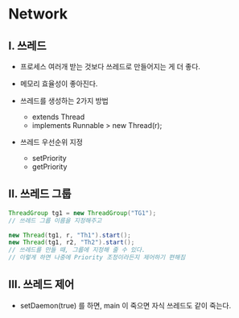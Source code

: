# Network

## I. 쓰레드

- 프로세스 여러개 받는 것보다 쓰레드로 만들어지는 게 더 좋다.
- 메모리 효율성이 좋아진다.



- 쓰레드를 생성하는 2가지 방법
  - extends Thread
  - implements Runnable > new Thread(r);



- 쓰레드 우선순위 지정
  - setPriority
  - getPriority



## II. 쓰레드 그룹

```java
ThreadGroup tg1 = new ThreadGroup("TG1");
// 쓰레드 그룹 이름을 지정해주고

new Thread(tg1, r, "Th1").start();
new Thread(tg1, r2, "Th2").start();
// 쓰레드를 만들 때, 그룹에 지정해 줄 수 있다.
// 이렇게 하면 나중에 Priority 조정이라든지 제어하기 편해짐
```



## III. 쓰레드 제어

- setDaemon(true) 를 하면, main 이 죽으면 자식 쓰레드도 같이 죽는다.